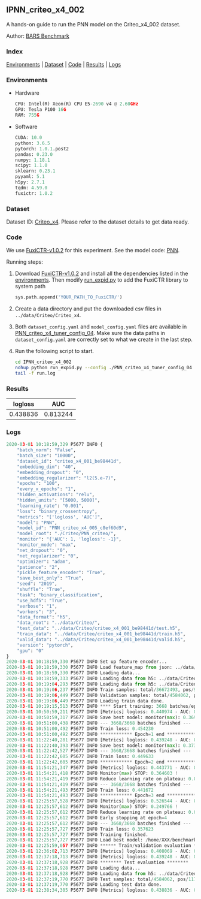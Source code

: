 ## IPNN_criteo_x4_002

A hands-on guide to run the PNN model on the Criteo_x4_002 dataset.

Author: [BARS Benchmark](https://github.com/reczoo/BARS/blob/main/CITATION)

### Index
[Environments](#Environments) | [Dataset](#Dataset) | [Code](#Code) | [Results](#Results) | [Logs](#Logs)

### Environments
+ Hardware

  ```python
  CPU: Intel(R) Xeon(R) CPU E5-2690 v4 @ 2.60GHz
  GPU: Tesla P100 16G
  RAM: 755G

  ```

+ Software

  ```python
  CUDA: 10.0
  python: 3.6.5
  pytorch: 1.0.1.post2
  pandas: 0.23.0
  numpy: 1.18.1
  scipy: 1.1.0
  sklearn: 0.23.1
  pyyaml: 5.1
  h5py: 2.7.1
  tqdm: 4.59.0
  fuxictr: 1.0.2
  ```

### Dataset
Dataset ID: [Criteo_x4](https://github.com/reczoo/Datasets/tree/main/Criteo/Criteo_x4). Please refer to the dataset details to get data ready.

### Code

We use [FuxiCTR-v1.0.2](https://github.com/reczoo/FuxiCTR/tree/v1.0.2) for this experiment. See the model code: [PNN](https://github.com/reczoo/FuxiCTR/blob/v1.0.2/fuxictr/pytorch/models/PNN.py).

Running steps:

1. Download [FuxiCTR-v1.0.2](https://github.com/reczoo/FuxiCTR/archive/refs/tags/v1.0.2.zip) and install all the dependencies listed in the [environments](#environments). Then modify [run_expid.py](./run_expid.py#L5) to add the FuxiCTR library to system path
    
    ```python
    sys.path.append('YOUR_PATH_TO_FuxiCTR/')
    ```

2. Create a data directory and put the downloaded csv files in `../data/Criteo/Criteo_x4`.

3. Both `dataset_config.yaml` and `model_config.yaml` files are available in [PNN_criteo_x4_tuner_config_04](./PNN_criteo_x4_tuner_config_04). Make sure the data paths in `dataset_config.yaml` are correctly set to what we create in the last step.

4. Run the following script to start.

    ```bash
    cd IPNN_criteo_x4_002
    nohup python run_expid.py --config ./PNN_criteo_x4_tuner_config_04 --expid PNN_criteo_x4_005_2c82efe5 --gpu 0 > run.log &
    tail -f run.log
    ```

### Results

| logloss | AUC  |
|:--------------------:|:--------------------:|
| 0.438836 | 0.813244  |


### Logs
```python
2020-03-01 10:18:59,329 P5677 INFO {
    "batch_norm": "False",
    "batch_size": "10000",
    "dataset_id": "criteo_x4_001_be98441d",
    "embedding_dim": "40",
    "embedding_dropout": "0",
    "embedding_regularizer": "l2(5.e-7)",
    "epochs": "100",
    "every_x_epochs": "1",
    "hidden_activations": "relu",
    "hidden_units": "[5000, 5000]",
    "learning_rate": "0.001",
    "loss": "binary_crossentropy",
    "metrics": "['logloss', 'AUC']",
    "model": "PNN",
    "model_id": "PNN_criteo_x4_005_c8ef60d9",
    "model_root": "./Criteo/PNN_criteo/",
    "monitor": "{'AUC': 1, 'logloss': -1}",
    "monitor_mode": "max",
    "net_dropout": "0",
    "net_regularizer": "0",
    "optimizer": "adam",
    "patience": "2",
    "pickle_feature_encoder": "True",
    "save_best_only": "True",
    "seed": "2019",
    "shuffle": "True",
    "task": "binary_classification",
    "use_hdf5": "True",
    "verbose": "1",
    "workers": "3",
    "data_format": "h5",
    "data_root": "../data/Criteo/",
    "test_data": "../data/Criteo/criteo_x4_001_be98441d/test.h5",
    "train_data": "../data/Criteo/criteo_x4_001_be98441d/train.h5",
    "valid_data": "../data/Criteo/criteo_x4_001_be98441d/valid.h5",
    "version": "pytorch",
    "gpu": "0"
}
2020-03-01 10:18:59,330 P5677 INFO Set up feature encoder...
2020-03-01 10:18:59,330 P5677 INFO Load feature_map from json: ../data/Criteo/criteo_x4_001_be98441d/feature_map.json
2020-03-01 10:18:59,330 P5677 INFO Loading data...
2020-03-01 10:18:59,333 P5677 INFO Loading data from h5: ../data/Criteo/criteo_x4_001_be98441d/train.h5
2020-03-01 10:19:04,293 P5677 INFO Loading data from h5: ../data/Criteo/criteo_x4_001_be98441d/valid.h5
2020-03-01 10:19:06,237 P5677 INFO Train samples: total/36672493, pos/9396350, neg/27276143, ratio/25.62%
2020-03-01 10:19:06,449 P5677 INFO Validation samples: total/4584062, pos/1174544, neg/3409518, ratio/25.62%
2020-03-01 10:19:06,449 P5677 INFO Loading train data done.
2020-03-01 10:19:15,513 P5677 INFO **** Start training: 3668 batches/epoch ****
2020-03-01 10:50:59,211 P5677 INFO [Metrics] logloss: 0.440974 - AUC: 0.810732
2020-03-01 10:50:59,317 P5677 INFO Save best model: monitor(max): 0.369758
2020-03-01 10:51:00,438 P5677 INFO --- 3668/3668 batches finished ---
2020-03-01 10:51:00,492 P5677 INFO Train loss: 0.454230
2020-03-01 10:51:00,492 P5677 INFO ************ Epoch=1 end ************
2020-03-01 11:22:40,281 P5677 INFO [Metrics] logloss: 0.439248 - AUC: 0.812742
2020-03-01 11:22:40,393 P5677 INFO Save best model: monitor(max): 0.373495
2020-03-01 11:22:42,527 P5677 INFO --- 3668/3668 batches finished ---
2020-03-01 11:22:42,605 P5677 INFO Train loss: 0.449633
2020-03-01 11:22:42,605 P5677 INFO ************ Epoch=2 end ************
2020-03-01 11:54:21,347 P5677 INFO [Metrics] logloss: 0.443771 - AUC: 0.808374
2020-03-01 11:54:21,418 P5677 INFO Monitor(max) STOP: 0.364603 !
2020-03-01 11:54:21,419 P5677 INFO Reduce learning rate on plateau: 0.000100
2020-03-01 11:54:21,419 P5677 INFO --- 3668/3668 batches finished ---
2020-03-01 11:54:21,493 P5677 INFO Train loss: 0.441672
2020-03-01 11:54:21,493 P5677 INFO ************ Epoch=3 end ************
2020-03-01 12:25:57,528 P5677 INFO [Metrics] logloss: 0.526544 - AUC: 0.776310
2020-03-01 12:25:57,612 P5677 INFO Monitor(max) STOP: 0.249766 !
2020-03-01 12:25:57,612 P5677 INFO Reduce learning rate on plateau: 0.000010
2020-03-01 12:25:57,612 P5677 INFO Early stopping at epoch=4
2020-03-01 12:25:57,612 P5677 INFO --- 3668/3668 batches finished ---
2020-03-01 12:25:57,727 P5677 INFO Train loss: 0.357623
2020-03-01 12:25:57,727 P5677 INFO Training finished.
2020-03-01 12:25:57,727 P5677 INFO Load best model: /home/XXX/benchmarks/Criteo/PNN_criteo/criteo_x4_001_be98441d/PNN_criteo_x4_005_c8ef60d9_model.ckpt
2020-03-01 12:25:59,057 P5677 INFO ****** Train/validation evaluation ******
2020-03-01 12:36:02,713 P5677 INFO [Metrics] logloss: 0.408069 - AUC: 0.846062
2020-03-01 12:37:18,713 P5677 INFO [Metrics] logloss: 0.439248 - AUC: 0.812742
2020-03-01 12:37:18,928 P5677 INFO ******** Test evaluation ********
2020-03-01 12:37:18,928 P5677 INFO Loading data...
2020-03-01 12:37:18,928 P5677 INFO Loading data from h5: ../data/Criteo/criteo_x4_001_be98441d/test.h5
2020-03-01 12:37:19,770 P5677 INFO Test samples: total/4584062, pos/1174544, neg/3409518, ratio/25.62%
2020-03-01 12:37:19,770 P5677 INFO Loading test data done.
2020-03-01 12:38:34,305 P5677 INFO [Metrics] logloss: 0.438836 - AUC: 0.813244

```
